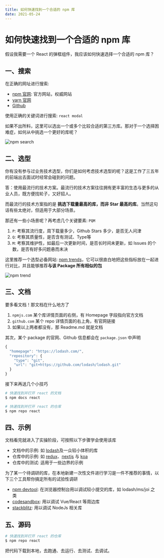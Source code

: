 ```yaml
---
title: 如何快速找到一个合适的 npm 库
date: 2021-05-24
---
```


# 如何快速找到一个合适的 npm 库

假设我需要一个 React 的弹框组件，我应该如何快速选择一个合适的 npm 库？

## 一、搜索

在正确的网址进行搜索:

+ [npm 官网](https://npmjs.com): 官方网站，权威网站
+ [yarn 官网](https://yarnpkg.com/)
+ [Github](https://github.com)

使用正确的关键词进行搜索: `react modal`

如果不出所料，这里可以选出一个或多个比较合适的第三方库。那对于一个选择困难症，如何从中挑选一个更好的库呢？

![npm search](https://cdn.jsdelivr.net/gh/shfshanyue/blog@master/frontend-engineering/assets/npm-search.png)

## 二、选型

你有没有参与过业务技术选型，你们是如何考虑技术选型的呢？这是工作了三五年的前端出去面试时经常会碰到的问题。

答：使用最流行的技术方案。最流行的技术方案往往拥有更丰富的生态与更多的从业人员，既方便找轮子，又好招人。

而最流行的技术方案指的是 **挑选下载量最高的库，而非 Star 最高的库**。当然这句话有些太绝对，但适用于大部分场景。

那还有一些小场景呢？再考虑几个关键要素: `PQM`

1. `P`: 考察其流行度，周下载量多少，Github Stars 多少，是否无人问津
1. `Q`: 考察其质量性，是否含有测试、Type等
1. `M`: 考察其维护性，如最后一次更新时间，是否长时间未更新，如 Issues 的个数，是否有好多问题悬而未决

这里推荐一个选型必备网站: [npm trends](https://www.npmtrends.com/)，它可以很直白地把这些指标放在一起进行对比，并且能够推荐**与该 Package 所有相似的包**

![npm trend](https://cdn.jsdelivr.net/gh/shfshanyue/blog@master/frontend-engineering/assets/npm-trend.png)

## 三、文档

要多看文档！那文档在什么地方了

1. `npmjs.com` 某个库详情页面的右侧，有 Homepage 字段指向官方文档
1. `github.com` 某个 repo 详情页面的右上角，有官网链接
1. 如果以上两者都没有，那 Readme.md 就是文档

其次，某个 package 的官网、Github 信息都会在 `package.json` 中声明

``` js
{
  "homepage": "https://lodash.com/",
  "repository": {
    "type": "git",
    "url": "git+https://github.com/lodash/lodash.git"
  }
}
```

接下来再送几个小技巧

``` bash
# 快速找到并打开 react 的文档
$ npm docs react

# 快速找到并打开 react 的仓库
$ npm repo react
```

## 四、示例

文档看完就进入了实操阶段，可按照以下步骤学会使用该库

+ 文档中的示例: 如 [lodash](https://lodash.com/)及一众较小体积的库
+ 仓库中的示例: 如 [redux](https://github.com/reduxjs/redux)、[nextjs](https://github.com/vercel/next.js) 与 [koa](https://github.com/koajs/examples)
+ 仓库中的测试: 适用于一些边界的示例

为了某一个待调研的库，在本地新建一次性文件进行学习是一件不推荐的事情，以下三个工具帮你搞定所有的试验性调研

+ [npm devtool](https://npm.devtool.tech/ms): 在浏览器控制台用以调试较小提交的库，如 lodash/ms/joi 之类
+ [codesandbox](https://codesandbox.io/): 用以调试 Vue/React 等周边库
+ [stackblitz](https://stackblitz.com/): 用以调试 NodeJs 相关库

## 五、源码

``` bash
# 快速找到并打开 react 的仓库
$ npm repo react
```

把代码下载到本地，去跑通、去运行、去测试、去调试。
